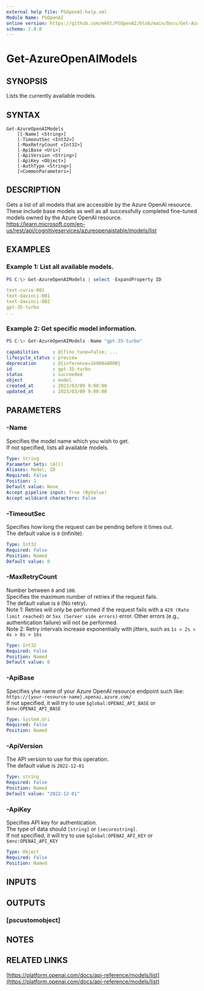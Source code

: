 ```yaml
---
external help file: PSOpenAI-help.xml
Module Name: PSOpenAI
online version: https://github.com/mkht/PSOpenAI/blob/main/Docs/Get-AzureOpenAIModels.md
schema: 2.0.0
---
```


# Get-AzureOpenAIModels

## SYNOPSIS
Lists the currently available models.

## SYNTAX

```
Get-AzureOpenAIModels
    [[-Name] <String>]
    [-TimeoutSec <Int32>]
    [-MaxRetryCount <Int32>]
    [-ApiBase <Uri>]
    [-ApiVersion <String>]
    [-ApiKey <Object>]
    [-AuthType <String>]
    [<CommonParameters>]
```

## DESCRIPTION
Gets a list of all models that are accessible by the Azure OpenAI resource. These include base models as well as all successfully completed fine-tuned models owned by the Azure OpenAI resource.  
https://learn.microsoft.com/en-us/rest/api/cognitiveservices/azureopenaistable/models/list

## EXAMPLES

### Example 1: List all available models.
```PowerShell
PS C:\> Get-AzureOpenAIModels | select -ExpandProperty ID
```
```yaml
text-curie-001
text-davinci-001
text-davinci-002
gpt-35-turbo
...
```

### Example 2: Get specific model information.
```PowerShell
PS C:\> Get-AzureOpenAIModels -Name "gpt-35-turbo"
```
```yaml
capabilities     : @{fine_tune=False; ...
lifecycle_status : preview
deprecation      : @{inference=1690848000}
id               : gpt-35-turbo
status           : succeeded
object           : model
created_at       : 2023/03/09 9:00:00
updated_at       : 2023/03/09 9:00:00
```

## PARAMETERS

### -Name
Specifies the model name which you wish to get.  
If not specified, lists all available models.

```yaml
Type: String
Parameter Sets: (All)
Aliases: Model, ID
Required: False
Position: 1
Default value: None
Accept pipeline input: True (ByValue)
Accept wildcard characters: False
```

### -TimeoutSec
Specifies how long the request can be pending before it times out.  
The default value is `0` (infinite).

```yaml
Type: Int32
Required: False
Position: Named
Default value: 0
```

### -MaxRetryCount
Number between `0` and `100`.  
Specifies the maximum number of retries if the request fails.  
The default value is `0` (No retry).  
Note 1: Retries will only be performed if the request fails with a `429 (Rate limit reached)` or `5xx (Server side errors)` error. Other errors (e.g., authentication failure) will not be performed.  
Note 2: Retry intervals increase exponentially with jitters, such as `1s > 2s > 4s > 8s > 16s`

```yaml
Type: Int32
Required: False
Position: Named
Default value: 0
```

### -ApiBase
Specifies yhe name of your Azure OpenAI resource endpoint such like: 
`https://{your-resource-name}.openai.azure.com/`  
If not specified, it will try to use `$global:OPENAI_API_BASE` or `$env:OPENAI_API_BASE`

```yaml
Type: System.Uri
Required: False
Position: Named
```

### -ApiVersion
The API version to use for this operation.  
The default value is `2022-12-01`

```yaml
Type: string
Required: False
Position: Named
Default value: "2022-12-01"
```

### -ApiKey
Specifies API key for authentication.  
The type of data should `[string]` or `[securestring]`.  
If not specified, it will try to use `$global:OPENAI_API_KEY` or `$env:OPENAI_API_KEY`

```yaml
Type: Object
Required: False
Position: Named
```

## INPUTS

## OUTPUTS

### [pscustomobject]

## NOTES

## RELATED LINKS

[https://platform.openai.com/docs/api-reference/models/list](https://platform.openai.com/docs/api-reference/models/list)


